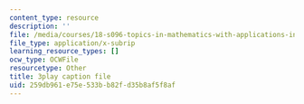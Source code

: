 ```yaml
---
content_type: resource
description: ''
file: /media/courses/18-s096-topics-in-mathematics-with-applications-in-finance-fall-2013/259db961e75e533bb82fd35b8af5f8af_wvXDB9dMdEo.vtt
file_type: application/x-subrip
learning_resource_types: []
ocw_type: OCWFile
resourcetype: Other
title: 3play caption file
uid: 259db961-e75e-533b-b82f-d35b8af5f8af
---
```

